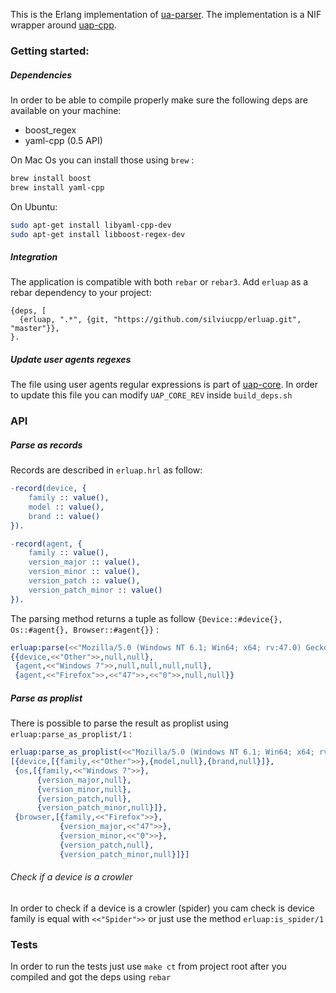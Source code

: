 This is the Erlang implementation of [ua-parser][1]. The implementation is a NIF wrapper around [uap-cpp][2]. 

### Getting started:

##### Dependencies

In order to be able to compile properly make sure the following deps are available on your machine:

- boost_regex
- yaml-cpp (0.5 API)

On Mac Os you can install those using `brew` :

```bash
brew install boost
brew install yaml-cpp
``` 

On Ubuntu:

```bash
sudo apt-get install libyaml-cpp-dev
sudo apt-get install libboost-regex-dev
```

##### Integration

The application is compatible with both `rebar` or `rebar3`. Add `erluap` as a rebar dependency to your project:

```
{deps, [
  {erluap, ".*", {git, "https://github.com/silviucpp/erluap.git", "master"}},
}.
```

##### Update user agents regexes

The file using user agents regular expressions is part of [uap-core][3]. In order to update this file you can modify
`UAP_CORE_REV` inside `build_deps.sh`

### API

##### Parse as records

Records are described in `erluap.hrl` as follow:

```erlang
-record(device, {
    family :: value(),
    model :: value(),
    brand :: value()
}).

-record(agent, {
    family :: value(),
    version_major :: value(),
    version_minor :: value(),
    version_patch :: value(),
    version_patch_minor :: value()
}).
```

The parsing method returns a tuple as follow `{Device::#device{}, Os::#agent{}, Browser::#agent{}}` :

```erlang
erluap:parse(<<"Mozilla/5.0 (Windows NT 6.1; Win64; x64; rv:47.0) Gecko/20100101 Firefox/47.0">>).
{{device,<<"Other">>,null,null},
 {agent,<<"Windows 7">>,null,null,null,null},
 {agent,<<"Firefox">>,<<"47">>,<<"0">>,null,null}}
```

##### Parse as proplist

There is possible to parse the result as proplist using `erluap:parse_as_proplist/1` :

```erlang
erluap:parse_as_proplist(<<"Mozilla/5.0 (Windows NT 6.1; Win64; x64; rv:47.0) Gecko/20100101 Firefox/47.0">>).
[{device,[{family,<<"Other">>},{model,null},{brand,null}]},
 {os,[{family,<<"Windows 7">>},
      {version_major,null},
      {version_minor,null},
      {version_patch,null},
      {version_patch_minor,null}]},
 {browser,[{family,<<"Firefox">>},
           {version_major,<<"47">>},
           {version_minor,<<"0">>},
           {version_patch,null},
           {version_patch_minor,null}]}] 
```

###### Check if a device is a crowler

In order to check if a device is a crowler (spider) you cam check is device family is equal with `<<"Spider">>` or just use
the method `erluap:is_spider/1`

### Tests

In order to run the tests just use `make ct` from project root after you compiled and got the deps using `rebar`

[1]:https://github.com/ua-parser
[2]:https://github.com/ua-parser/uap-cpp
[3]:https://github.com/ua-parser/uap-core

